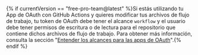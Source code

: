 {% if currentVersion == "free-pro-team@latest" %}Si estás utilizando tu App de OAuth con GitHub Actions y quieres modificar tus archivos de flujo de trabajo, tu token de OAuth debe tener el alcance `workflow` y el usuario debe tener permisos de escritura o de lectura para el repositorio que contiene dichos archivos de flujo de trabajo. Para obtener más información, consulta la sección "[Entender los alcances para las apps de OAuth](/apps/building-oauth-apps/understanding-scopes-for-oauth-apps/#available-scopes)".{% endif %}